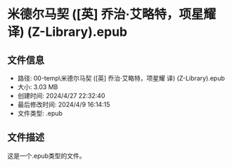 ﻿# 米德尔马契 ([英] 乔治·艾略特，项星耀 译) (Z-Library).epub

## 文件信息
- 路径: 00-temp\米德尔马契 ([英] 乔治·艾略特，项星耀 译) (Z-Library).epub
- 大小: 3.03 MB
- 创建时间: 2024/4/27 22:32:40
- 最后修改时间: 2024/4/9 16:14:15
- 文件类型: .epub

## 文件描述
这是一个.epub类型的文件。

